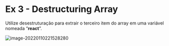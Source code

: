 # Ex 3 - Destructuring Array

Utilize desestruturação para extrair o terceiro item do array em uma variável nomeada “**react**”.

![image-20220110221528280](C:\Users\elida\AppData\Roaming\Typora\typora-user-images\image-20220110221528280.png)